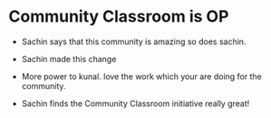 # Community Classroom is OP

- Sachin says that this community is amazing so does sachin.
- Sachin made this change
 
- More power to kunal. love the work which your are doing for the community.
- Sachin finds the Community Classroom initiative really great!
